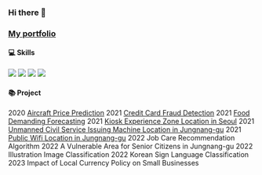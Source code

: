 ### Hi there 👋


### [My portfolio](https://www.notion.so/Jeong-Sollip-766aafe8381747f2817ac954ae6aaa93?pvs=4)

<!--
**jeongsl/jeongsl** is a ✨ _special_ ✨ repository because its `README.md` (this file) appears on your GitHub profile.

Here are some ideas to get you started:

- 🔭 I’m currently working on ...
- 🌱 I’m currently learning ...
- 👯 I’m looking to collaborate on ...
- 🤔 I’m looking for help with ...
- 💬 Ask me about ...
- 📫 How to reach me: ...
- 😄 Pronouns: ...
- ⚡ Fun fact: ...
-->

#### 💻 Skills
<img src="https://img.shields.io/badge/Python-14354C?style=for-the-badge&logo=python&logoColor=white"/> <img src="https://img.shields.io/badge/R-276DC3?style=for-the-badge&logo=r&logoColor=white"/> <img src="https://img.shields.io/badge/MySQL-4479A1?style=for-the-badge&logo=mysql&logoColor=white"/> <img src="https://img.shields.io/badge/Qgis-589632?style=for-the-badge&logo=qgis&logoColor=white"/>


#### 📚 Project
2020 [Aircraft Price Prediction](https://github.com/jeongsl/aircraft-price-prediction)
2021 [Credit Card Fraud Detection](https://github.com/jeongsl/credit-card-fraud-detection)
2021 [Food Demanding Forecasting](https://github.com/jeongsl/food-demand-forecasting)
2021 [Kiosk Experience Zone Location in Seoul](https://github.com/jeongsl/kiosk-experience-zone-location)
2021 [Unmanned Civil Service Issuing Machine Location in Jungnang-gu](https://github.com/jeongsl/unmanned-civil-service-issuing-machine)
2021 [Public Wifi Location in Jungnang-gu](https://github.com/jeongsl/public-wifi-location)
2022 Job Care Recommendation Algorithm
2022 A Vulnerable Area for Senior Citizens in Jungnang-gu
2022 Illustration Image Classification
2022 Korean Sign Language Classification
2023 Impact of Local Currency Policy on Small Businesses
